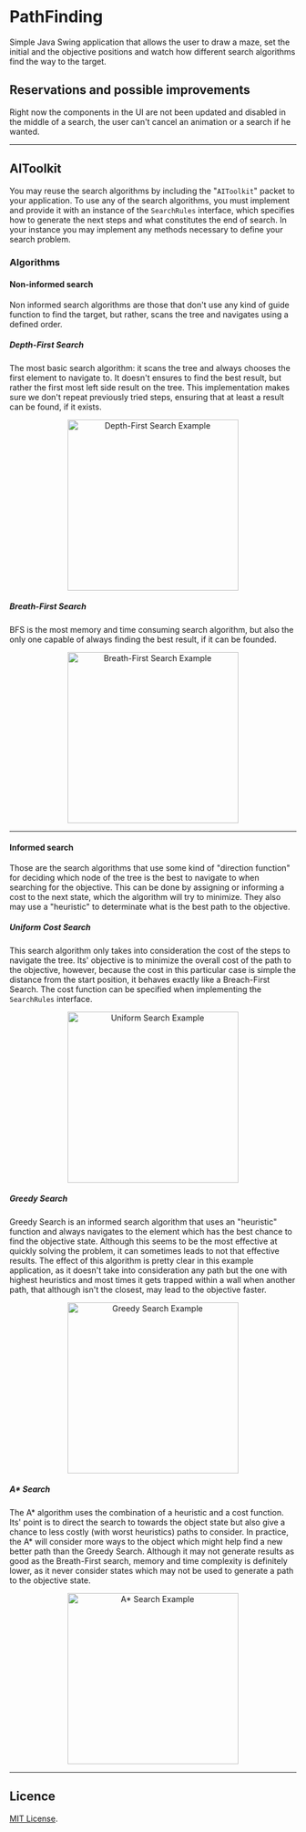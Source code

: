 # PathFinding
Simple Java Swing application that allows the user to draw a maze, set the initial and the objective positions and watch how different search algorithms find the way to the target.



## Reservations and possible improvements
Right now the components in the UI are not been updated and disabled in the middle of a search, the user can't cancel an animation or a search if he wanted.

____
## AIToolkit
You may reuse the search algorithms by including the "``AIToolkit``" packet to your application. To use any of the search algorithms, you must implement and provide it with an instance of the ``SearchRules`` interface, which specifies how to generate the next steps and what constitutes the end of search. In your instance you may implement any methods necessary to define your search problem.

### Algorithms
#### Non-informed search
Non informed search algorithms are those that don't use any kind of guide function to find the target, but rather, scans the tree and navigates using a defined order.

##### Depth-First Search
The most basic search algorithm: it scans the tree and always chooses the first element to navigate to. It doesn't ensures to find the best result, but rather the first most left side result on the tree. This implementation makes sure we don't repeat previously tried steps, ensuring that at least a result can be found, if it exists.  
<center>
<img src="https://i.imgur.com/KY8VthS.gif" width="300" title="Depth-First Search Example">
</center>

##### Breath-First Search
BFS is the most memory and time consuming search algorithm, but also the only one capable of always finding the best result, if it can be founded.
<center>
<img src="https://i.imgur.com/F7XEEId.gif" width="300" title="Breath-First Search Example">
</center>

____
#### Informed search
Those are the search algorithms that use some kind of "direction function" for deciding which node of the tree is the best to navigate to when searching for the objective. This can be done by assigning or informing a cost to the next state, which the algorithm will try to minimize. They also may use a "heuristic" to determinate what is the best path to the objective.

##### Uniform Cost Search
This search algorithm only takes into consideration the cost of the steps to navigate the tree. Its' objective is to minimize the overall cost of the path to the objective, however, because the cost in this particular case is simple the distance from the start position, it behaves exactly like a Breach-First Search. The cost function can be specified when implementing the ``SearchRules`` interface.

<center>
<img src="https://i.imgur.com/BoxmVSF.gif" width="300" title="Uniform Search Example">
</center>

##### Greedy Search
Greedy Search is an informed search algorithm that uses an "heuristic" function and always navigates to the element which has the best chance to find the objective state. Although this seems to be the most effective at quickly solving the problem, it can sometimes leads to not that effective results. The effect of this algorithm is pretty clear in this example application, as it doesn't take into consideration any path but the one with highest heuristics and most times it gets trapped within a wall when another path, that although isn't the closest, may lead to the objective faster.
<center>
<img src="https://i.imgur.com/NhdK7mZ.gif" width="300" title="Greedy Search Example">
</center>


##### A* Search
The A* algorithm uses the combination of a heuristic and a cost function. Its' point is to direct the search to towards the object state but also give a chance to less costly (with worst heuristics) paths to consider. In practice, the A* will consider more ways to the object which might help find a new better path than the Greedy Search. Although it may not generate results as good as the Breath-First search, memory and time complexity is definitely lower, as it never consider states which may not be used to generate a path to the objective state.
<center>
<img src="https://i.imgur.com/iO4Chwg.gif" width="300" title="A* Search Example">
</center>

____
## Licence
[MIT License](https://opensource.org/licenses/MIT).
